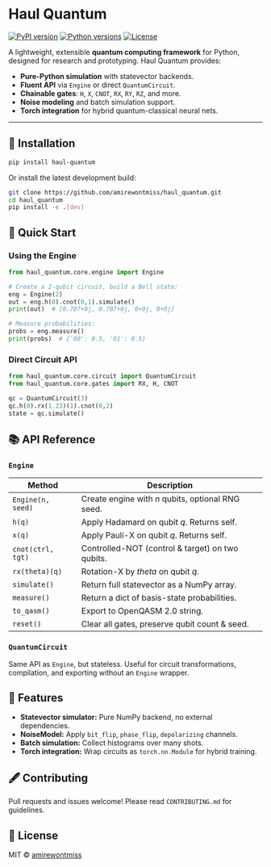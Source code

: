 # Haul Quantum

[![PyPI version](https://img.shields.io/pypi/v/haul-quantum.svg)](https://pypi.org/project/haul-quantum)
[![Python versions](https://img.shields.io/pypi/pyversions/haul-quantum.svg)](https://pypi.org/project/haul-quantum)
[![License](https://img.shields.io/github/license/amirewontmiss/haul_quantum.svg)](LICENSE)

A lightweight, extensible **quantum computing framework** for Python, designed for research and prototyping. Haul Quantum provides:

* **Pure-Python simulation** with statevector backends.
* **Fluent API** via `Engine` or direct `QuantumCircuit`.
* **Chainable gates**: `H`, `X`, `CNOT`, `RX`, `RY`, `RZ`, and more.
* **Noise modeling** and batch simulation support.
* **Torch integration** for hybrid quantum-classical neural nets.

---

## 🚀 Installation

```bash
pip install haul-quantum
```

Or install the latest development build:

```bash
git clone https://github.com/amirewontmiss/haul_quantum.git
cd haul_quantum
pip install -e .[dev]
```

## 🎯 Quick Start

### Using the Engine

```python
from haul_quantum.core.engine import Engine

# Create a 2-qubit circuit, build a Bell state:
eng = Engine(2)
out = eng.h(0).cnot(0,1).simulate()
print(out)  # [0.707+0j, 0.707+0j, 0+0j, 0+0j]

# Measure probabilities:
probs = eng.measure()
print(probs)  # {'00': 0.5, '01': 0.5}
```

### Direct Circuit API

```python
from haul_quantum.core.circuit import QuantumCircuit
from haul_quantum.core.gates import RX, H, CNOT

qc = QuantumCircuit(3)
qc.h(0).rx(1.23)(1).cnot(0,2)
state = qc.simulate()
```

## 📚 API Reference

### `Engine`

| Method            | Description                                       |
| ----------------- | ------------------------------------------------- |
| `Engine(n, seed)` | Create engine with *n* qubits, optional RNG seed. |
| `h(q)`            | Apply Hadamard on qubit *q*. Returns self.        |
| `x(q)`            | Apply Pauli-X on qubit *q*. Returns self.         |
| `cnot(ctrl, tgt)` | Controlled-NOT (control & target) on two qubits.  |
| `rx(theta)(q)`    | Rotation-X by *theta* on qubit *q*.               |
| `simulate()`      | Return full statevector as a NumPy array.         |
| `measure()`       | Return a dict of basis-state probabilities.       |
| `to_qasm()`       | Export to OpenQASM 2.0 string.                    |
| `reset()`         | Clear all gates, preserve qubit count & seed.     |

### `QuantumCircuit`

Same API as `Engine`, but stateless. Useful for circuit transformations, compilation, and exporting without an `Engine` wrapper.

## 🔌 Features

* **Statevector simulator:** Pure NumPy backend, no external dependencies.
* **NoiseModel:** Apply `bit_flip`, `phase_flip`, `depolarizing` channels.
* **Batch simulation:** Collect histograms over many shots.
* **Torch integration:** Wrap circuits as `torch.nn.Module` for hybrid training.

## 🖋️ Contributing

Pull requests and issues welcome! Please read `CONTRIBUTING.md` for guidelines.

## 📄 License

MIT © [amirewontmiss](https://github.com/amirewontmiss)

